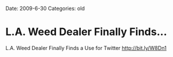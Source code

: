 Date: 2009-6-30
Categories: old

# L.A. Weed Dealer Finally Finds...

L.A. Weed Dealer Finally Finds a Use for Twitter <a href="http://bit.ly/W8Dn1" rel="nofollow">http://bit.ly/W8Dn1</a>
